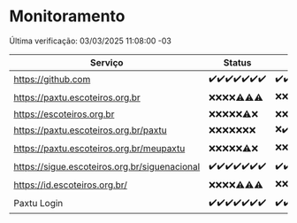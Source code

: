 # Monitoramento

Última verificação: 03/03/2025 11:08:00 -03

|Serviço|Status|Últimas 24h|
|---|---|---|
|https://github.com|<span title="2025-02-24: OK=23">✔️</span><span title="2025-02-25: OK=23">✔️</span><span title="2025-02-26: OK=23">✔️</span><span title="2025-02-27: OK=23">✔️</span><span title="2025-02-28: OK=23">✔️</span><span title="2025-03-01: OK=23">✔️</span><span title="2025-03-02: OK=14">✔️</span>|<span title="02/03/2025 12:07:00 -03 : 200">✔️</span><span title="02/03/2025 13:08:00 -03 : 200">✔️</span><span title="02/03/2025 14:06:00 -03 : 200">✔️</span><span title="02/03/2025 15:10:00 -03 : 200">✔️</span><span title="02/03/2025 16:04:00 -03 : 200">✔️</span><span title="02/03/2025 17:08:00 -03 : 200">✔️</span><span title="02/03/2025 18:07:00 -03 : 200">✔️</span><span title="02/03/2025 19:07:00 -03 : 200">✔️</span><span title="02/03/2025 20:07:00 -03 : 200">✔️</span><span title="02/03/2025 21:43:00 -03 : 200">✔️</span><span title="02/03/2025 23:15:00 -03 : 200">✔️</span><span title="03/03/2025 00:19:00 -03 : 200">✔️</span><span title="03/03/2025 01:11:00 -03 : 200">✔️</span><span title="03/03/2025 02:09:00 -03 : 200">✔️</span><span title="03/03/2025 03:13:00 -03 : 200">✔️</span><span title="03/03/2025 04:09:00 -03 : 200">✔️</span><span title="03/03/2025 05:13:00 -03 : 200">✔️</span><span title="03/03/2025 06:10:00 -03 : 200">✔️</span><span title="03/03/2025 07:10:00 -03 : 200">✔️</span><span title="03/03/2025 08:07:00 -03 : 200">✔️</span><span title="03/03/2025 09:16:00 -03 : 200">✔️</span><span title="03/03/2025 10:17:00 -03 : 200">✔️</span><span title="03/03/2025 11:08:00 -03 : 200">✔️</span>|
|https://paxtu.escoteiros.org.br|<span title="2025-02-24: Falhas=23">❌</span><span title="2025-02-25: Falhas=23">❌</span><span title="2025-02-26: Falhas=23">❌</span><span title="2025-02-27: Falhas=23">❌</span><span title="2025-02-28: OK=4, Falhas=19">⚠️</span><span title="2025-03-01: OK=3, Falhas=20">⚠️</span><span title="2025-03-02: OK=1, Falhas=13">⚠️</span>|<span title="02/03/2025 12:07:00 -03 : 403">❌</span><span title="02/03/2025 13:08:00 -03 : 403">❌</span><span title="02/03/2025 14:06:00 -03 : 403">❌</span><span title="02/03/2025 15:10:00 -03 : 403">❌</span><span title="02/03/2025 16:04:00 -03 : 403">❌</span><span title="02/03/2025 17:08:00 -03 : 403">❌</span><span title="02/03/2025 18:07:00 -03 : 403">❌</span><span title="02/03/2025 19:07:00 -03 : 403">❌</span><span title="02/03/2025 20:07:00 -03 : 403">❌</span><span title="02/03/2025 21:43:00 -03 : 403">❌</span><span title="02/03/2025 23:15:00 -03 : 403">❌</span><span title="03/03/2025 00:19:00 -03 : 403">❌</span><span title="03/03/2025 01:11:00 -03 : 403">❌</span><span title="03/03/2025 02:09:00 -03 : 200">✔️</span><span title="03/03/2025 03:13:00 -03 : 403">❌</span><span title="03/03/2025 04:09:00 -03 : 403">❌</span><span title="03/03/2025 05:13:00 -03 : 403">❌</span><span title="03/03/2025 06:10:00 -03 : 403">❌</span><span title="03/03/2025 07:10:00 -03 : 403">❌</span><span title="03/03/2025 08:07:00 -03 : 403">❌</span><span title="03/03/2025 09:16:00 -03 : 403">❌</span><span title="03/03/2025 10:17:00 -03 : 403">❌</span><span title="03/03/2025 11:08:00 -03 : 403">❌</span>|
|https://escoteiros.org.br|<span title="2025-02-24: Falhas=23">❌</span><span title="2025-02-25: Falhas=23">❌</span><span title="2025-02-26: Falhas=23">❌</span><span title="2025-02-27: Falhas=23">❌</span><span title="2025-02-28: Falhas=23">❌</span><span title="2025-03-01: OK=1, Falhas=22">⚠️</span><span title="2025-03-02: Falhas=14">❌</span>|<span title="02/03/2025 12:07:00 -03 : 403">❌</span><span title="02/03/2025 13:08:00 -03 : 403">❌</span><span title="02/03/2025 14:06:00 -03 : 403">❌</span><span title="02/03/2025 15:10:00 -03 : 403">❌</span><span title="02/03/2025 16:04:00 -03 : 403">❌</span><span title="02/03/2025 17:08:00 -03 : 403">❌</span><span title="02/03/2025 18:07:00 -03 : 403">❌</span><span title="02/03/2025 19:07:00 -03 : 403">❌</span><span title="02/03/2025 20:07:00 -03 : 403">❌</span><span title="02/03/2025 21:43:00 -03 : 403">❌</span><span title="02/03/2025 23:15:00 -03 : 403">❌</span><span title="03/03/2025 00:19:00 -03 : 403">❌</span><span title="03/03/2025 01:11:00 -03 : 403">❌</span><span title="03/03/2025 02:09:00 -03 : 403">❌</span><span title="03/03/2025 03:13:00 -03 : 403">❌</span><span title="03/03/2025 04:09:00 -03 : 403">❌</span><span title="03/03/2025 05:13:00 -03 : 403">❌</span><span title="03/03/2025 06:10:00 -03 : 403">❌</span><span title="03/03/2025 07:10:00 -03 : 403">❌</span><span title="03/03/2025 08:07:00 -03 : 403">❌</span><span title="03/03/2025 09:16:00 -03 : 403">❌</span><span title="03/03/2025 10:17:00 -03 : 403">❌</span><span title="03/03/2025 11:08:00 -03 : 403">❌</span>|
|https://paxtu.escoteiros.org.br/paxtu|<span title="2025-02-24: Falhas=23">❌</span><span title="2025-02-25: Falhas=23">❌</span><span title="2025-02-26: Falhas=23">❌</span><span title="2025-02-27: Falhas=23">❌</span><span title="2025-02-28: Falhas=23">❌</span><span title="2025-03-01: Falhas=23">❌</span><span title="2025-03-02: Falhas=14">❌</span>|<span title="02/03/2025 12:07:00 -03 : 403">❌</span><span title="02/03/2025 13:08:00 -03 : 200">✔️</span><span title="02/03/2025 14:06:00 -03 : 403">❌</span><span title="02/03/2025 15:10:00 -03 : 403">❌</span><span title="02/03/2025 16:04:00 -03 : 403">❌</span><span title="02/03/2025 17:08:00 -03 : 403">❌</span><span title="02/03/2025 18:07:00 -03 : 403">❌</span><span title="02/03/2025 19:07:00 -03 : 403">❌</span><span title="02/03/2025 20:07:00 -03 : 403">❌</span><span title="02/03/2025 21:43:00 -03 : 403">❌</span><span title="02/03/2025 23:15:00 -03 : 403">❌</span><span title="03/03/2025 00:19:00 -03 : 403">❌</span><span title="03/03/2025 01:11:00 -03 : 403">❌</span><span title="03/03/2025 02:09:00 -03 : 403">❌</span><span title="03/03/2025 03:13:00 -03 : 403">❌</span><span title="03/03/2025 04:09:00 -03 : 403">❌</span><span title="03/03/2025 05:13:00 -03 : 403">❌</span><span title="03/03/2025 06:10:00 -03 : 403">❌</span><span title="03/03/2025 07:10:00 -03 : 403">❌</span><span title="03/03/2025 08:07:00 -03 : 403">❌</span><span title="03/03/2025 09:16:00 -03 : 403">❌</span><span title="03/03/2025 10:17:00 -03 : 403">❌</span><span title="03/03/2025 11:08:00 -03 : 403">❌</span>|
|https://paxtu.escoteiros.org.br/meupaxtu|<span title="2025-02-24: Falhas=23">❌</span><span title="2025-02-25: Falhas=23">❌</span><span title="2025-02-26: Falhas=23">❌</span><span title="2025-02-27: Falhas=23">❌</span><span title="2025-02-28: Falhas=23">❌</span><span title="2025-03-01: OK=2, Falhas=21">⚠️</span><span title="2025-03-02: Falhas=14">❌</span>|<span title="02/03/2025 12:07:00 -03 : 403">❌</span><span title="02/03/2025 13:08:00 -03 : 403">❌</span><span title="02/03/2025 14:06:00 -03 : 403">❌</span><span title="02/03/2025 15:10:00 -03 : 403">❌</span><span title="02/03/2025 16:04:00 -03 : 403">❌</span><span title="02/03/2025 17:08:00 -03 : 403">❌</span><span title="02/03/2025 18:07:00 -03 : 403">❌</span><span title="02/03/2025 19:07:00 -03 : 403">❌</span><span title="02/03/2025 20:07:00 -03 : 403">❌</span><span title="02/03/2025 21:43:00 -03 : 403">❌</span><span title="02/03/2025 23:15:00 -03 : 403">❌</span><span title="03/03/2025 00:19:00 -03 : 200">✔️</span><span title="03/03/2025 01:11:00 -03 : 403">❌</span><span title="03/03/2025 02:09:00 -03 : 403">❌</span><span title="03/03/2025 03:13:00 -03 : 403">❌</span><span title="03/03/2025 04:09:00 -03 : 403">❌</span><span title="03/03/2025 05:13:00 -03 : 403">❌</span><span title="03/03/2025 06:10:00 -03 : 403">❌</span><span title="03/03/2025 07:10:00 -03 : 403">❌</span><span title="03/03/2025 08:07:00 -03 : 403">❌</span><span title="03/03/2025 09:16:00 -03 : 403">❌</span><span title="03/03/2025 10:17:00 -03 : 403">❌</span><span title="03/03/2025 11:08:00 -03 : 403">❌</span>|
|https://sigue.escoteiros.org.br/siguenacional|<span title="2025-02-24: OK=23">✔️</span><span title="2025-02-25: OK=23">✔️</span><span title="2025-02-26: OK=23">✔️</span><span title="2025-02-27: OK=23">✔️</span><span title="2025-02-28: OK=23">✔️</span><span title="2025-03-01: OK=23">✔️</span><span title="2025-03-02: OK=14">✔️</span>|<span title="02/03/2025 12:07:00 -03 : 200">✔️</span><span title="02/03/2025 13:08:00 -03 : 200">✔️</span><span title="02/03/2025 14:06:00 -03 : 200">✔️</span><span title="02/03/2025 15:10:00 -03 : 200">✔️</span><span title="02/03/2025 16:04:00 -03 : 200">✔️</span><span title="02/03/2025 17:08:00 -03 : 200">✔️</span><span title="02/03/2025 18:07:00 -03 : 200">✔️</span><span title="02/03/2025 19:07:00 -03 : 200">✔️</span><span title="02/03/2025 20:07:00 -03 : 200">✔️</span><span title="02/03/2025 21:43:00 -03 : 200">✔️</span><span title="02/03/2025 23:15:00 -03 : 200">✔️</span><span title="03/03/2025 00:19:00 -03 : 200">✔️</span><span title="03/03/2025 01:11:00 -03 : 200">✔️</span><span title="03/03/2025 02:09:00 -03 : 200">✔️</span><span title="03/03/2025 03:13:00 -03 : 200">✔️</span><span title="03/03/2025 04:09:00 -03 : 200">✔️</span><span title="03/03/2025 05:13:00 -03 : 200">✔️</span><span title="03/03/2025 06:10:00 -03 : 200">✔️</span><span title="03/03/2025 07:10:00 -03 : 200">✔️</span><span title="03/03/2025 08:07:00 -03 : 200">✔️</span><span title="03/03/2025 09:16:00 -03 : 200">✔️</span><span title="03/03/2025 10:17:00 -03 : 200">✔️</span><span title="03/03/2025 11:08:00 -03 : 200">✔️</span>|
|https://id.escoteiros.org.br/|<span title="2025-02-24: Falhas=23">❌</span><span title="2025-02-25: Falhas=23">❌</span><span title="2025-02-26: Falhas=23">❌</span><span title="2025-02-27: Falhas=23">❌</span><span title="2025-02-28: OK=1, Falhas=22">⚠️</span><span title="2025-03-01: OK=2, Falhas=21">⚠️</span><span title="2025-03-02: OK=1, Falhas=13">⚠️</span>|<span title="02/03/2025 12:07:00 -03 : 403">❌</span><span title="02/03/2025 13:08:00 -03 : 403">❌</span><span title="02/03/2025 14:06:00 -03 : 403">❌</span><span title="02/03/2025 15:10:00 -03 : 403">❌</span><span title="02/03/2025 16:04:00 -03 : 403">❌</span><span title="02/03/2025 17:08:00 -03 : 403">❌</span><span title="02/03/2025 18:07:00 -03 : 403">❌</span><span title="02/03/2025 19:07:00 -03 : 403">❌</span><span title="02/03/2025 20:07:00 -03 : 403">❌</span><span title="02/03/2025 21:43:00 -03 : 403">❌</span><span title="02/03/2025 23:15:00 -03 : 403">❌</span><span title="03/03/2025 00:19:00 -03 : 403">❌</span><span title="03/03/2025 01:11:00 -03 : 403">❌</span><span title="03/03/2025 02:09:00 -03 : 403">❌</span><span title="03/03/2025 03:13:00 -03 : 403">❌</span><span title="03/03/2025 04:09:00 -03 : 200">✔️</span><span title="03/03/2025 05:13:00 -03 : 403">❌</span><span title="03/03/2025 06:10:00 -03 : 403">❌</span><span title="03/03/2025 07:10:00 -03 : 403">❌</span><span title="03/03/2025 08:07:00 -03 : 403">❌</span><span title="03/03/2025 09:16:00 -03 : 403">❌</span><span title="03/03/2025 10:17:00 -03 : 403">❌</span><span title="03/03/2025 11:08:00 -03 : 200">✔️</span>|
|Paxtu Login|<span title="2025-02-24: OK=23">✔️</span><span title="2025-02-25: OK=23">✔️</span><span title="2025-02-26: OK=23">✔️</span><span title="2025-02-27: OK=23">✔️</span><span title="2025-02-28: OK=23">✔️</span><span title="2025-03-01: OK=23">✔️</span><span title="2025-03-02: OK=14">✔️</span>|<span title="02/03/2025 12:07:00 -03 : 200">✔️</span><span title="02/03/2025 13:08:00 -03 : 200">✔️</span><span title="02/03/2025 14:06:00 -03 : 500">❌</span><span title="02/03/2025 15:10:00 -03 : 200">✔️</span><span title="02/03/2025 16:04:00 -03 : 200">✔️</span><span title="02/03/2025 17:08:00 -03 : 200">✔️</span><span title="02/03/2025 18:07:00 -03 : 200">✔️</span><span title="02/03/2025 19:07:00 -03 : 200">✔️</span><span title="02/03/2025 20:07:00 -03 : 200">✔️</span><span title="02/03/2025 21:43:00 -03 : 200">✔️</span><span title="02/03/2025 23:15:00 -03 : 200">✔️</span><span title="03/03/2025 00:19:00 -03 : 200">✔️</span><span title="03/03/2025 01:11:00 -03 : 200">✔️</span><span title="03/03/2025 02:09:00 -03 : 200">✔️</span><span title="03/03/2025 03:13:00 -03 : 200">✔️</span><span title="03/03/2025 04:09:00 -03 : 200">✔️</span><span title="03/03/2025 05:13:00 -03 : 200">✔️</span><span title="03/03/2025 06:10:00 -03 : 200">✔️</span><span title="03/03/2025 07:10:00 -03 : 200">✔️</span><span title="03/03/2025 08:07:00 -03 : 200">✔️</span><span title="03/03/2025 09:16:00 -03 : 200">✔️</span><span title="03/03/2025 10:17:00 -03 : 200">✔️</span><span title="03/03/2025 11:08:00 -03 : 200">✔️</span>|
